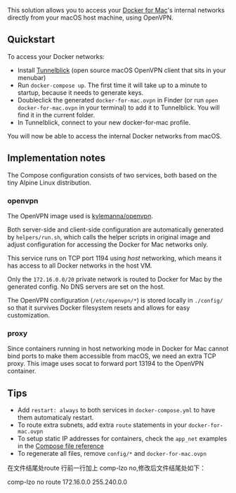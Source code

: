 This solution allows you to access your [Docker for Mac](https://docs.docker.com/engine/installation/mac/)'s internal networks directly from your macOS host machine, using OpenVPN.


## Quickstart

To access your Docker networks:

 * Install [Tunnelblick](https://tunnelblick.net/downloads.html) (open source macOS OpenVPN client that sits in your menubar)
 * Run `docker-compose up`. The first time it will take up to a minute to startup, because it needs to generate keys.
 * Doubleclick the generated `docker-for-mac.ovpn` in Finder (or run `open docker-for-mac.ovpn` in your terminal) to add it to Tunnelblick. You will find it in the current folder.
 * In Tunnelblick, connect to your new docker-for-mac profile.

You will now be able to access the internal Docker networks from macOS.


## Implementation notes

The Compose configuration consists of two services, both based on the tiny Alpine Linux distribution. 


### openvpn

The OpenVPN image used is [kylemanna/openvpn](https://hub.docker.com/r/kylemanna/openvpn/).

Both server-side and client-side configuration are automatically generated by `helpers/run.sh`, which calls the helper scripts in original image and adjust configuration for accessing the Docker for Mac networks only.

This service runs on TCP port 1194 using *host* networking, which means it has access to all Docker networks in the host VM.

Only the `172.16.0.0/20` private network is routed to Docker for Mac by the generated config. No DNS servers are set on the host.

The OpenVPN configuration (`/etc/openvpn/*`) is stored locally in `./config/` so that it survives Docker filesystem resets and allows for easy customization.

### proxy

Since containers running in host networking mode in Docker for Mac cannot bind ports to make them accessible from macOS, we need an extra TCP proxy. This image uses socat to forward port 13194 to the OpenVPN container.

## Tips

 * Add `restart: always` to both services in `docker-compose.yml` to have them automaticaly restart.
 * To route extra subnets, add extra `route` statements in your `docker-for-mac.ovpn`
 * To setup static IP addresses for containers, check the `app_net` examples in the [Compose file reference](https://docs.docker.com/compose/compose-file/)
 * To regenerate all files, remove `config/*` and `docker-for-mac.ovpn`

在文件结尾处route 行前一行加上 comp-lzo no,修改后文件结尾处如下：

comp-lzo no
route 172.16.0.0 255.240.0.0
